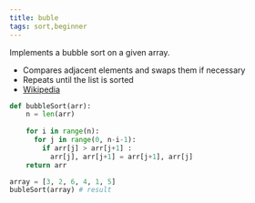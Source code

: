 ```yaml
---
title: buble
tags: sort,beginner
---
```


Implements a bubble sort on a given array.

- Compares adjacent elements and swaps them if necessary
- Repeats until the list is sorted
- [Wikipedia](https://en.wikipedia.org/wiki/Bubble_sort)

```py
def bubbleSort(arr): 
    n = len(arr) 
  
    for i in range(n): 
      for j in range(0, n-i-1): 
        if arr[j] > arr[j+1] : 
          arr[j], arr[j+1] = arr[j+1], arr[j] 
    return arr

```

```py
array = [3, 2, 6, 4, 1, 5]
bubleSort(array) # result
```
